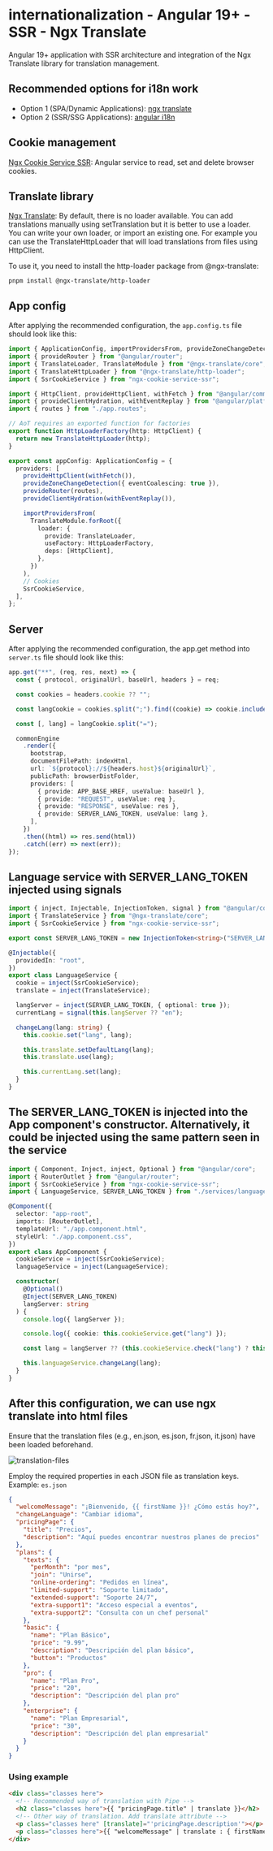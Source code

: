 # internationalization - Angular 19+ - SSR - Ngx Translate

Angular 19+ application with SSR architecture and integration of the Ngx Translate library for translation management.

## Recommended options for i18n work

- Option 1 (SPA/Dynamic Applications): [ngx translate](https://github.com/ngx-translate/core)
- Option 2 (SSR/SSG Applications): [angular i18n](https://angular.dev/guide/i18n)

## Cookie management

[Ngx Cookie Service SSR](https://www.npmjs.com/package/ngx-cookie-service-ssr): Angular service to read, set and delete browser cookies.

## Translate library

[Ngx Translate](https://github.com/ngx-translate/core): By default, there is no loader available. You can add translations manually using setTranslation but it is better to use a loader. You can write your own loader, or import an existing one. For example you can use the TranslateHttpLoader that will load translations from files using HttpClient.

To use it, you need to install the http-loader package from @ngx-translate:

`pnpm install @ngx-translate/http-loader`

## App config

After applying the recommended configuration, the `app.config.ts` file should look like this:

```typescript
import { ApplicationConfig, importProvidersFrom, provideZoneChangeDetection } from "@angular/core";
import { provideRouter } from "@angular/router";
import { TranslateLoader, TranslateModule } from "@ngx-translate/core";
import { TranslateHttpLoader } from "@ngx-translate/http-loader";
import { SsrCookieService } from "ngx-cookie-service-ssr";

import { HttpClient, provideHttpClient, withFetch } from "@angular/common/http";
import { provideClientHydration, withEventReplay } from "@angular/platform-browser";
import { routes } from "./app.routes";

// AoT requires an exported function for factories
export function HttpLoaderFactory(http: HttpClient) {
  return new TranslateHttpLoader(http);
}

export const appConfig: ApplicationConfig = {
  providers: [
    provideHttpClient(withFetch()),
    provideZoneChangeDetection({ eventCoalescing: true }),
    provideRouter(routes),
    provideClientHydration(withEventReplay()),

    importProvidersFrom(
      TranslateModule.forRoot({
        loader: {
          provide: TranslateLoader,
          useFactory: HttpLoaderFactory,
          deps: [HttpClient],
        },
      })
    ),
    // Cookies
    SsrCookieService,
  ],
};
```

## Server

After applying the recommended configuration, the app.get method into `server.ts` file should look like this:

```typescript
app.get("**", (req, res, next) => {
  const { protocol, originalUrl, baseUrl, headers } = req;

  const cookies = headers.cookie ?? "";

  const langCookie = cookies.split(";").find((cookie) => cookie.includes("lang")) ?? "lang=en";

  const [, lang] = langCookie.split("=");

  commonEngine
    .render({
      bootstrap,
      documentFilePath: indexHtml,
      url: `${protocol}://${headers.host}${originalUrl}`,
      publicPath: browserDistFolder,
      providers: [
        { provide: APP_BASE_HREF, useValue: baseUrl },
        { provide: "REQUEST", useValue: req },
        { provide: "RESPONSE", useValue: res },
        { provide: SERVER_LANG_TOKEN, useValue: lang },
      ],
    })
    .then((html) => res.send(html))
    .catch((err) => next(err));
});
```

## Language service with SERVER_LANG_TOKEN injected using signals

```typescript
import { inject, Injectable, InjectionToken, signal } from "@angular/core";
import { TranslateService } from "@ngx-translate/core";
import { SsrCookieService } from "ngx-cookie-service-ssr";

export const SERVER_LANG_TOKEN = new InjectionToken<string>("SERVER_LANG_TOKEN");

@Injectable({
  providedIn: "root",
})
export class LanguageService {
  cookie = inject(SsrCookieService);
  translate = inject(TranslateService);

  langServer = inject(SERVER_LANG_TOKEN, { optional: true });
  currentLang = signal(this.langServer ?? "en");

  changeLang(lang: string) {
    this.cookie.set("lang", lang);

    this.translate.setDefaultLang(lang);
    this.translate.use(lang);

    this.currentLang.set(lang);
  }
}
```

## The SERVER_LANG_TOKEN is injected into the App component's constructor. Alternatively, it could be injected using the same pattern seen in the service

```typescript
import { Component, Inject, inject, Optional } from "@angular/core";
import { RouterOutlet } from "@angular/router";
import { SsrCookieService } from "ngx-cookie-service-ssr";
import { LanguageService, SERVER_LANG_TOKEN } from "./services/language.service";

@Component({
  selector: "app-root",
  imports: [RouterOutlet],
  templateUrl: "./app.component.html",
  styleUrl: "./app.component.css",
})
export class AppComponent {
  cookieService = inject(SsrCookieService);
  languageService = inject(LanguageService);

  constructor(
    @Optional()
    @Inject(SERVER_LANG_TOKEN)
    langServer: string
  ) {
    console.log({ langServer });

    console.log({ cookie: this.cookieService.get("lang") });

    const lang = langServer ?? (this.cookieService.check("lang") ? this.cookieService.get("lang") : "en");

    this.languageService.changeLang(lang);
  }
}
```

## After this configuration, we can use ngx translate into html files

Ensure that the translation files (e.g., en.json, es.json, fr.json, it.json) have been loaded beforehand.

![translation-files](https://github.com/lumusitech/frontend-angular-zoneless-SSR-i18n-app/blob/main/public/assets/img/translation-files-structure.png)

Employ the required properties in each JSON file as translation keys. Example: `es.json`

```json
{
  "welcomeMessage": "¡Bienvenido, {{ firstName }}! ¿Cómo estás hoy?",
  "changeLanguage": "Cambiar idioma",
  "pricingPage": {
    "title": "Precios",
    "description": "Aquí puedes encontrar nuestros planes de precios"
  },
  "plans": {
    "texts": {
      "perMonth": "por mes",
      "join": "Unirse",
      "online-ordering": "Pedidos en línea",
      "limited-support": "Soporte limitado",
      "extended-support": "Soporte 24/7",
      "extra-support1": "Acceso especial a eventos",
      "extra-support2": "Consulta con un chef personal"
    },
    "basic": {
      "name": "Plan Básico",
      "price": "9.99",
      "description": "Descripción del plan básico",
      "button": "Productos"
    },
    "pro": {
      "name": "Plan Pro",
      "price": "20",
      "description": "Descripción del plan pro"
    },
    "enterprise": {
      "name": "Plan Empresarial",
      "price": "30",
      "description": "Descripción del plan empresarial"
    }
  }
}
```

### Using example

```html
<div class="classes here">
  <!-- Recommended way of translation with Pipe -->
  <h2 class="classes here">{{ "pricingPage.title" | translate }}</h2>
  <!-- Other way of translation. Add translate attribute -->
  <p class="classes here" [translate]="'pricingPage.description'"></p>
  <p class="classes here">{{ "welcomeMessage" | translate : { firstName: fullName() } }}</p>
</div>
```
